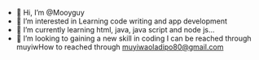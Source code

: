 - 👋 Hi, I’m @Mooyguy
- 👀 I’m interested in Learning code writing and app development
- 🌱 I’m currently learning html, java, java script and node js...
- 💞️ I’m looking to gaining a new skill in coding
 I can be reached through muyiwHow to reached through muyiwaoladipo80@gmail.com
